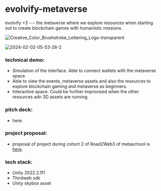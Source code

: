 # evolvify-metaverse
 evolvify &lt;3 --- the metaverse where we explore resources when starting out to create blockchain games with humanistic missions.

 ![Creative_Color_Brushstroke_Lettering_Logo-transparent](https://github.com/clionachee/evolvify-metaverse/assets/94758696/5e13347f-a4fa-4899-a69f-c42ecef47856)

![2024-02-02-05-53-28-2](https://github.com/clionachee/evolvify-metaverse/assets/94758696/2b1cf7e7-7074-4348-b7d0-f329b3538962)

### technical demo:
- Simulation of the interface. Able to connect wallets with the metaverse space.
- Able to view the events, metaverse assets and also the resources to explore blockchain gaming and metaverse as beginners.
- Interactive space. Could be further improvised when the other resources adn 3D assets are running.

### pitch deck:
- here.
  

### project proposal:
- proposal of project during cohort 2 of Road2Web3 of metaschool is [here](https://github.com/clionachee/Metaschool-Proposal-Evolvify).

### tech stack:
- Unity 2022.2.1f1
- Thirdweb sdk
- Unity skybox asset


